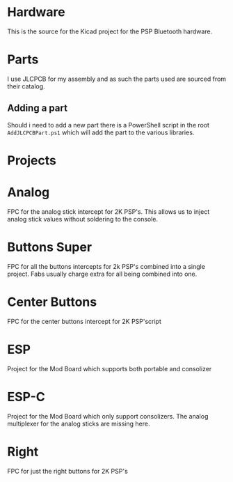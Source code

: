 # Hardware

This is the source for the Kicad project for the PSP Bluetooth hardware.

# Parts

I use JLCPCB for my assembly and as such the parts used are sourced from their catalog.

## Adding a part

Should i need to add a new part there is a PowerShell script in the root `AddJLCPCBPart.ps1` which will add the part to the various libraries.

# Projects

# Analog

FPC for the analog stick intercept for 2K PSP's. This allows us to inject analog stick values without soldering to the console.

# Buttons Super

FPC for all the buttons intercepts for 2k PSP's combined into a single project. Fabs usually charge extra for all being combined into one.

# Center Buttons

FPC for the center buttons intercept for 2K PSP'script

# ESP

Project for the Mod Board which supports both portable and consolizer

# ESP-C

Project for the Mod Board which only support consolizers. The analog multiplexer for the analog sticks are missing here.

# Right

FPC for just the right buttons for 2K PSP's
